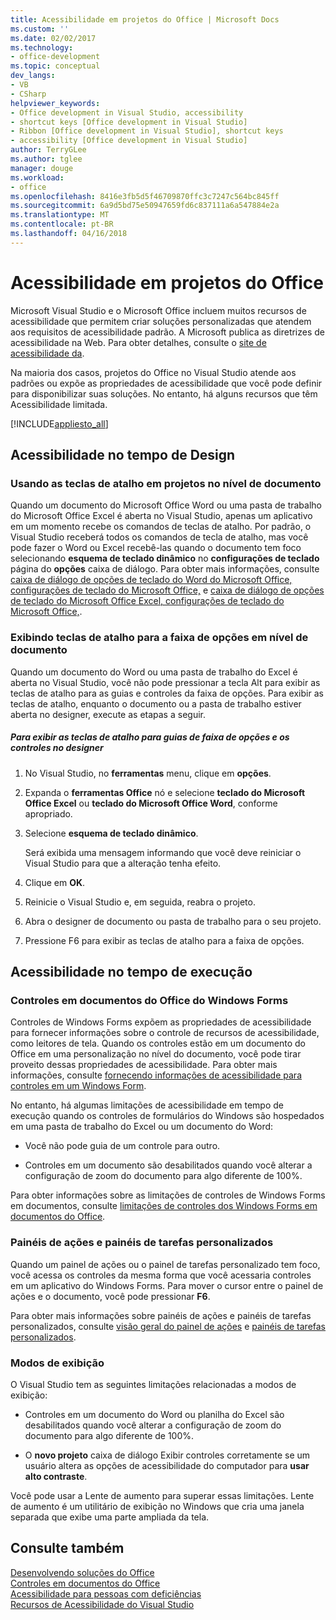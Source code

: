 ```yaml
---
title: Acessibilidade em projetos do Office | Microsoft Docs
ms.custom: ''
ms.date: 02/02/2017
ms.technology:
- office-development
ms.topic: conceptual
dev_langs:
- VB
- CSharp
helpviewer_keywords:
- Office development in Visual Studio, accessibility
- shortcut keys [Office development in Visual Studio]
- Ribbon [Office development in Visual Studio], shortcut keys
- accessibility [Office development in Visual Studio]
author: TerryGLee
ms.author: tglee
manager: douge
ms.workload:
- office
ms.openlocfilehash: 8416e3fb5d5f46709870ffc3c7247c564bc845ff
ms.sourcegitcommit: 6a9d5bd75e50947659fd6c837111a6a547884e2a
ms.translationtype: MT
ms.contentlocale: pt-BR
ms.lasthandoff: 04/16/2018
---
```

# <a name="accessibility-in-office-projects"></a>Acessibilidade em projetos do Office
  Microsoft Visual Studio e o Microsoft Office incluem muitos recursos de acessibilidade que permitem criar soluções personalizadas que atendem aos requisitos de acessibilidade padrão. A Microsoft publica as diretrizes de acessibilidade na Web. Para obter detalhes, consulte o [site de acessibilidade da](http://go.microsoft.com/fwlink/?LinkID=37113).  

 Na maioria dos casos, projetos do Office no Visual Studio atende aos padrões ou expõe as propriedades de acessibilidade que você pode definir para disponibilizar suas soluções. No entanto, há alguns recursos que têm Acessibilidade limitada.  

 [!INCLUDE[appliesto_all](../vsto/includes/appliesto-all-md.md)]  

## <a name="accessibility-at-design-time"></a>Acessibilidade no tempo de Design  

### <a name="using-shortcut-keys-in-document-level-projects"></a>Usando as teclas de atalho em projetos no nível de documento  
 Quando um documento do Microsoft Office Word ou uma pasta de trabalho do Microsoft Office Excel é aberta no Visual Studio, apenas um aplicativo em um momento recebe os comandos de teclas de atalho. Por padrão, o Visual Studio receberá todos os comandos de tecla de atalho, mas você pode fazer o Word ou Excel recebê-las quando o documento tem foco selecionando **esquema de teclado dinâmico** no **configurações de teclado** página do **opções** caixa de diálogo. Para obter mais informações, consulte [caixa de diálogo de opções de teclado do Word do Microsoft Office, configurações de teclado do Microsoft Office,](../vsto/microsoft-office-word-keyboard-microsoft-office-keyboard-settings-options-dialog-box.md) e [caixa de diálogo de opções de teclado do Microsoft Office Excel, configurações de teclado do Microsoft Office,](../vsto/microsoft-office-excel-keyboard-microsoft-office-keyboard-settings-options-dialog-box.md).  

### <a name="displaying-shortcut-keys-for-the-ribbon-in-document-level-projects"></a>Exibindo teclas de atalho para a faixa de opções em nível de documento  
 Quando um documento do Word ou uma pasta de trabalho do Excel é aberta no Visual Studio, você não pode pressionar a tecla Alt para exibir as teclas de atalho para as guias e controles da faixa de opções. Para exibir as teclas de atalho, enquanto o documento ou a pasta de trabalho estiver aberta no designer, execute as etapas a seguir.  

##### <a name="to-view-shortcut-keys-for-ribbon-tabs-and-controls-in-the-designer"></a>Para exibir as teclas de atalho para guias de faixa de opções e os controles no designer  

1.  No Visual Studio, no **ferramentas** menu, clique em **opções**.  

2.  Expanda o **ferramentas Office** nó e selecione **teclado do Microsoft Office Excel** ou **teclado do Microsoft Office Word**, conforme apropriado.  

3.  Selecione **esquema de teclado dinâmico**.  

     Será exibida uma mensagem informando que você deve reiniciar o Visual Studio para que a alteração tenha efeito.  

4.  Clique em **OK**.  

5.  Reinicie o Visual Studio e, em seguida, reabra o projeto.  

6.  Abra o designer de documento ou pasta de trabalho para o seu projeto.  

7.  Pressione F6 para exibir as teclas de atalho para a faixa de opções.  

## <a name="accessibility-at-run-time"></a>Acessibilidade no tempo de execução  

### <a name="windows-forms-controls-on-office-documents"></a>Controles em documentos do Office do Windows Forms  
 Controles de Windows Forms expõem as propriedades de acessibilidade para fornecer informações sobre o controle de recursos de acessibilidade, como leitores de tela. Quando os controles estão em um documento do Office em uma personalização no nível do documento, você pode tirar proveito dessas propriedades de acessibilidade. Para obter mais informações, consulte [fornecendo informações de acessibilidade para controles em um Windows Form](/dotnet/framework/winforms/controls/providing-accessibility-information-for-controls-on-a-windows-form).  

 No entanto, há algumas limitações de acessibilidade em tempo de execução quando os controles de formulários do Windows são hospedados em uma pasta de trabalho do Excel ou um documento do Word:  

-   Você não pode guia de um controle para outro.  

-   Controles em um documento são desabilitados quando você alterar a configuração de zoom do documento para algo diferente de 100%.  

 Para obter informações sobre as limitações de controles de Windows Forms em documentos, consulte [limitações de controles dos Windows Forms em documentos do Office](../vsto/limitations-of-windows-forms-controls-on-office-documents.md).  

### <a name="actions-panes-and-custom-task-panes"></a>Painéis de ações e painéis de tarefas personalizados  
 Quando um painel de ações ou o painel de tarefas personalizado tem foco, você acessa os controles da mesma forma que você acessaria controles em um aplicativo do Windows Forms. Para mover o cursor entre o painel de ações e o documento, você pode pressionar **F6**.  

 Para obter mais informações sobre painéis de ações e painéis de tarefas personalizados, consulte [visão geral do painel de ações](../vsto/actions-pane-overview.md) e [painéis de tarefas personalizados](../vsto/custom-task-panes.md).  

### <a name="display-modes"></a>Modos de exibição  
 O Visual Studio tem as seguintes limitações relacionadas a modos de exibição:  

-   Controles em um documento do Word ou planilha do Excel são desabilitados quando você alterar a configuração de zoom do documento para algo diferente de 100%.  

-   O **novo projeto** caixa de diálogo Exibir controles corretamente se um usuário altera as opções de acessibilidade do computador para **usar alto contraste**.  

 Você pode usar a Lente de aumento para superar essas limitações. Lente de aumento é um utilitário de exibição no Windows que cria uma janela separada que exibe uma parte ampliada da tela.  

## <a name="see-also"></a>Consulte também  
 [Desenvolvendo soluções do Office](../vsto/developing-office-solutions.md)   
 [Controles em documentos do Office](../vsto/controls-on-office-documents.md)   
 [Acessibilidade para pessoas com deficiências](/visualstudio/ide/reference/accessibility-for-people-with-disabilities)   
 [Recursos de Acessibilidade do Visual Studio](/visualstudio/ide/reference/accessibility-features-of-visual-studio)  
